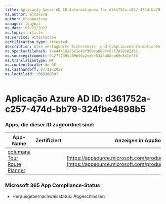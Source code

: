 ```yaml
---
title: Aplicação Azure AD ID-Informationen für d361752a-c257-474d-bb79-324fbe4898b5
ms.author: elmalova
author: elenamalova
manager: tonybal
ms.date: 07/21/2022
ms.topic: article
ms.service: attestation
certification_type: attested
description: Alle verfügbaren Sicherheits- und Complianceinformationen für d361752a-c257-474d-bb79-324fbe4898b5.
ms.openlocfilehash: 7ee44410205c2e4bf9594a8897c67f2d58982266
ms.sourcegitcommit: 0a27f7395a0969da2cebc8345a88aa69e841eff6
ms.translationtype: MT
ms.contentlocale: de-DE
ms.lasthandoff: 07/21/2022
ms.locfileid: "66928830"
---
```

# <a name="azure-app-id-d361752a-c257-474d-bb79-324fbe4898b5"></a>Aplicação Azure AD ID: d361752a-c257-474d-bb79-324fbe4898b5


### <a name="apps-associated-with-this-id"></a>Apps, die dieser ID zugeordnet sind:
| **App-Name** | **Zertifiziert** | **Anzeigen in AppSource** |
|--------------|---------------|-----------------------|
| [polumana Tour Route Planner](../forward/WA200004331.md) |  | [https://appsource.microsoft.com/product/office/WA200004331](https://appsource.microsoft.com/product/office/WA200004331) |

### <a name="microsoft-365-app-compliance-status"></a>Microsoft 365 App Compliance-Status
- Herausgebernachweisstatus: Abgeschlossen

